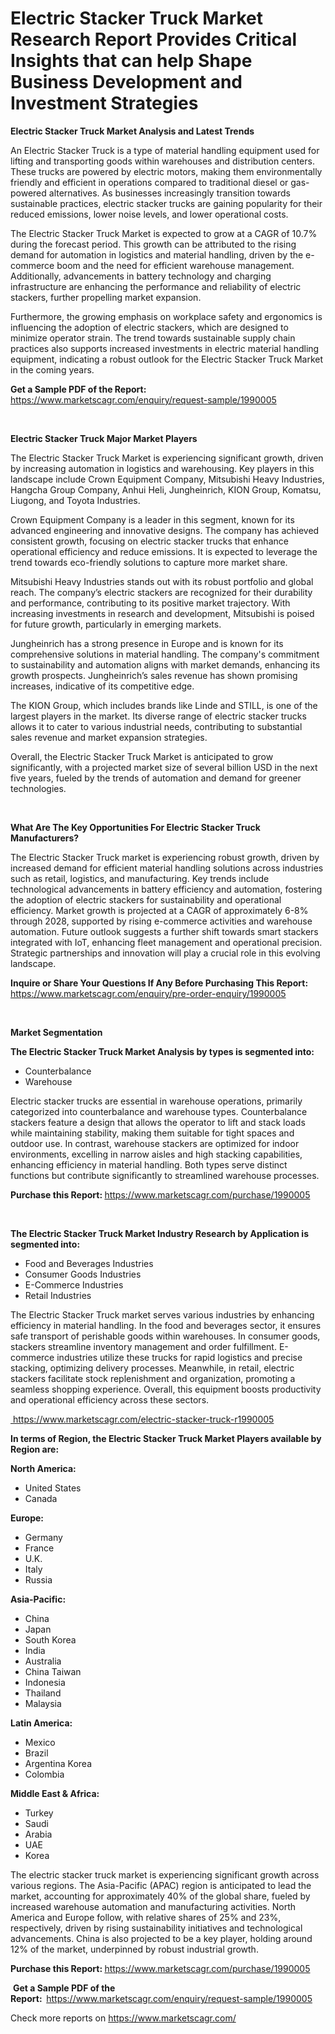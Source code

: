 <p><h1>Electric Stacker Truck Market Research Report Provides Critical Insights that can help Shape Business Development and Investment Strategies</h1></p><p><strong>Electric Stacker Truck Market Analysis and Latest Trends</strong></p>
<p><p>An Electric Stacker Truck is a type of material handling equipment used for lifting and transporting goods within warehouses and distribution centers. These trucks are powered by electric motors, making them environmentally friendly and efficient in operations compared to traditional diesel or gas-powered alternatives. As businesses increasingly transition towards sustainable practices, electric stacker trucks are gaining popularity for their reduced emissions, lower noise levels, and lower operational costs.</p><p>The Electric Stacker Truck Market is expected to grow at a CAGR of 10.7% during the forecast period. This growth can be attributed to the rising demand for automation in logistics and material handling, driven by the e-commerce boom and the need for efficient warehouse management. Additionally, advancements in battery technology and charging infrastructure are enhancing the performance and reliability of electric stackers, further propelling market expansion.</p><p>Furthermore, the growing emphasis on workplace safety and ergonomics is influencing the adoption of electric stackers, which are designed to minimize operator strain. The trend towards sustainable supply chain practices also supports increased investments in electric material handling equipment, indicating a robust outlook for the Electric Stacker Truck Market in the coming years.</p></p>
<p><strong>Get a Sample PDF of the Report:&nbsp;</strong> <a href="https://www.marketscagr.com/enquiry/request-sample/1990005?utm_campaign=1948&utm_medium=2&utm_source=Github&utm_content=ia&utm_term=30032025&utm_id=electric-stacker-truck">https://www.marketscagr.com/enquiry/request-sample/1990005</a></p>
<p>&nbsp;</p>
<p><strong>Electric Stacker Truck Major Market Players</strong></p>
<p><p>The Electric Stacker Truck Market is experiencing significant growth, driven by increasing automation in logistics and warehousing. Key players in this landscape include Crown Equipment Company, Mitsubishi Heavy Industries, Hangcha Group Company, Anhui Heli, Jungheinrich, KION Group, Komatsu, Liugong, and Toyota Industries.</p><p>Crown Equipment Company is a leader in this segment, known for its advanced engineering and innovative designs. The company has achieved consistent growth, focusing on electric stacker trucks that enhance operational efficiency and reduce emissions. It is expected to leverage the trend towards eco-friendly solutions to capture more market share.</p><p>Mitsubishi Heavy Industries stands out with its robust portfolio and global reach. The company’s electric stackers are recognized for their durability and performance, contributing to its positive market trajectory. With increasing investments in research and development, Mitsubishi is poised for future growth, particularly in emerging markets.</p><p>Jungheinrich has a strong presence in Europe and is known for its comprehensive solutions in material handling. The company's commitment to sustainability and automation aligns with market demands, enhancing its growth prospects. Jungheinrich’s sales revenue has shown promising increases, indicative of its competitive edge.</p><p>The KION Group, which includes brands like Linde and STILL, is one of the largest players in the market. Its diverse range of electric stacker trucks allows it to cater to various industrial needs, contributing to substantial sales revenue and market expansion strategies.</p><p>Overall, the Electric Stacker Truck Market is anticipated to grow significantly, with a projected market size of several billion USD in the next five years, fueled by the trends of automation and demand for greener technologies.</p></p>
<p>&nbsp;</p>
<p><strong>What Are The Key Opportunities For Electric Stacker Truck Manufacturers?</strong></p>
<p><p>The Electric Stacker Truck market is experiencing robust growth, driven by increased demand for efficient material handling solutions across industries such as retail, logistics, and manufacturing. Key trends include technological advancements in battery efficiency and automation, fostering the adoption of electric stackers for sustainability and operational efficiency. Market growth is projected at a CAGR of approximately 6-8% through 2028, supported by rising e-commerce activities and warehouse automation. Future outlook suggests a further shift towards smart stackers integrated with IoT, enhancing fleet management and operational precision. Strategic partnerships and innovation will play a crucial role in this evolving landscape.</p></p>
<p><strong>Inquire or Share Your Questions If Any Before Purchasing This Report:</strong> <a href="https://www.marketscagr.com/enquiry/pre-order-enquiry/1990005?utm_campaign=1948&utm_medium=2&utm_source=Github&utm_content=ia&utm_term=30032025&utm_id=electric-stacker-truck">https://www.marketscagr.com/enquiry/pre-order-enquiry/1990005</a></p>
<p>&nbsp;</p>
<p><strong>Market Segmentation</strong></p>
<p><strong>The Electric Stacker Truck Market Analysis by types is segmented into:</strong></p>
<p><ul><li>Counterbalance</li><li>Warehouse</li></ul></p>
<p><p>Electric stacker trucks are essential in warehouse operations, primarily categorized into counterbalance and warehouse types. Counterbalance stackers feature a design that allows the operator to lift and stack loads while maintaining stability, making them suitable for tight spaces and outdoor use. In contrast, warehouse stackers are optimized for indoor environments, excelling in narrow aisles and high stacking capabilities, enhancing efficiency in material handling. Both types serve distinct functions but contribute significantly to streamlined warehouse processes.</p></p>
<p><strong>Purchase this Report:&nbsp;</strong><a href="https://www.marketscagr.com/purchase/1990005?utm_campaign=1948&utm_medium=2&utm_source=Github&utm_content=ia&utm_term=30032025&utm_id=electric-stacker-truck">https://www.marketscagr.com/purchase/1990005</a></p>
<p>&nbsp;</p>
<p><strong>The Electric Stacker Truck Market Industry Research by Application is segmented into:</strong></p>
<p><ul><li>Food and Beverages Industries</li><li>Consumer Goods Industries</li><li>E-Commerce Industries</li><li>Retail Industries</li></ul></p>
<p><p>The Electric Stacker Truck market serves various industries by enhancing efficiency in material handling. In the food and beverages sector, it ensures safe transport of perishable goods within warehouses. In consumer goods, stackers streamline inventory management and order fulfillment. E-commerce industries utilize these trucks for rapid logistics and precise stacking, optimizing delivery processes. Meanwhile, in retail, electric stackers facilitate stock replenishment and organization, promoting a seamless shopping experience. Overall, this equipment boosts productivity and operational efficiency across these sectors.</p></p>
<p><a href="https://www.marketscagr.com/electric-stacker-truck-r1990005?utm_campaign=1948&utm_medium=2&utm_source=Github&utm_content=ia&utm_term=30032025&utm_id=electric-stacker-truck">&nbsp;https://www.marketscagr.com/electric-stacker-truck-r1990005</a></p>
<p><strong>In terms of Region, the Electric Stacker Truck Market Players available by Region are:</strong></p>
<p>
    <p> <strong> North America: </strong>
        <ul>
            <li>United States</li>
            <li>Canada</li>
        </ul>
        </p> 
    <p> <strong> Europe: </strong>
        <ul>
            <li>Germany</li>
            <li>France</li>
            <li>U.K.</li>
            <li>Italy</li>
            <li>Russia</li>
        </ul>
        </p> 
    <p> <strong> Asia-Pacific: </strong>
        <ul>
            <li>China</li>
            <li>Japan</li>
            <li>South Korea</li>
            <li>India</li>
            <li>Australia</li>
            <li>China Taiwan</li>
            <li>Indonesia</li>
            <li>Thailand</li>
            <li>Malaysia</li>
        </ul>
        </p> 
    <p> <strong> Latin America: </strong>
        <ul>
            <li>Mexico</li>
            <li>Brazil</li>
            <li>Argentina Korea</li>
            <li>Colombia</li>
        </ul>
        </p> 
    <p> <strong> Middle East & Africa: </strong>
        <ul>
            <li>Turkey</li>
            <li>Saudi</li>
            <li>Arabia</li>
            <li>UAE</li>
            <li>Korea</li>
        </ul>
    </p>
    </p>
<p><p>The electric stacker truck market is experiencing significant growth across various regions. The Asia-Pacific (APAC) region is anticipated to lead the market, accounting for approximately 40% of the global share, fueled by increased warehouse automation and manufacturing activities. North America and Europe follow, with relative shares of 25% and 23%, respectively, driven by rising sustainability initiatives and technological advancements. China is also projected to be a key player, holding around 12% of the market, underpinned by robust industrial growth.</p></p>
<p><strong>Purchase this Report: </strong><a href="https://www.marketscagr.com/purchase/1990005?utm_campaign=1948&utm_medium=2&utm_source=Github&utm_content=ia&utm_term=30032025&utm_id=electric-stacker-truck">https://www.marketscagr.com/purchase/1990005</a></p>
<p>&nbsp;<strong>Get a Sample PDF of the Report:&nbsp;&nbsp;</strong><a href="https://www.marketscagr.com/enquiry/request-sample/1990005?utm_campaign=1948&utm_medium=2&utm_source=Github&utm_content=ia&utm_term=30032025&utm_id=electric-stacker-truck">https://www.marketscagr.com/enquiry/request-sample/1990005</a></p>
<p><strong></strong></p>
<p>Check more reports on <a href="https://www.marketscagr.com/?utm_campaign=1948&utm_medium=2&utm_source=Github&utm_content=ia&utm_term=30032025&utm_id=electric-stacker-truck">https://www.marketscagr.com/</a></p>